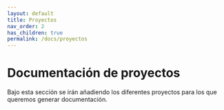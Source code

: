 ```yaml
---
layout: default
title: Proyectos
nav_order: 2
has_children: true
permalink: /docs/proyectos
---
```


# Documentación de proyectos

Bajo esta sección se irán añadiendo los diferentes proyectos para los que queremos generar documentación.

